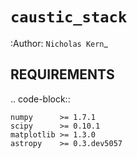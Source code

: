 `caustic_stack`
==============
:Author: `Nicholas Kern`_


REQUIREMENTS
------------
.. code-block::

    numpy      >= 1.7.1
    scipy      >= 0.10.1
    matplotlib >= 1.3.0
    astropy    >= 0.3.dev5057


